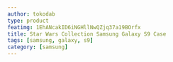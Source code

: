 ```yaml
---
author: tokodab
type: product
featimg: 1EhANcakID6iNGHllNwQZjq37a19BOrfx
title: Star Wars Collection Samsung Galaxy S9 Case
tags: [samsung, galaxy, s9]
category: [samsung]
---
```

